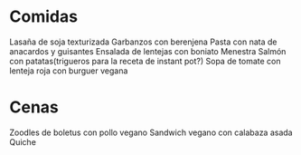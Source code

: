 # Comidas
Lasaña de soja texturizada
Garbanzos con berenjena
Pasta con nata de anacardos y guisantes
Ensalada de lentejas con boniato
Menestra
Salmón con patatas(trigueros para la receta de instant pot?)
Sopa de tomate con lenteja roja con burguer vegana

# Cenas
Zoodles de boletus con pollo vegano
Sandwich vegano con calabaza asada
Quiche



